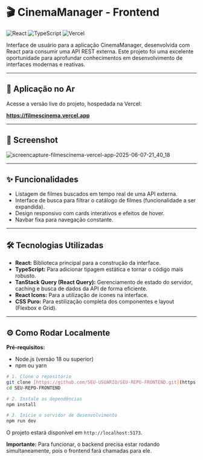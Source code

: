 # 🎬 CinemaManager - Frontend

![React](https://img.shields.io/badge/React-20232A?style=for-the-badge&logo=react&logoColor=61DAFB) ![TypeScript](https://img.shields.io/badge/TypeScript-007ACC?style=for-the-badge&logo=typescript&logoColor=white) ![Vercel](https://img.shields.io/badge/Vercel-000000?style=for-the-badge&logo=vercel&logoColor=white)

Interface de usuário para a aplicação CinemaManager, desenvolvida com React para consumir uma API REST externa. Este projeto foi uma excelente oportunidade para aprofundar conhecimentos em desenvolvimento de interfaces modernas e reativas.

---

## 🚀 Aplicação no Ar

Acesse a versão live do projeto, hospedada na Vercel:

**https://filmescinema.vercel.app**

---

## 📸 Screenshot

![screencapture-filmescinema-vercel-app-2025-06-07-21_40_18](https://github.com/user-attachments/assets/968b5bd5-9e7d-4a90-a071-f5ffd88c2473)


---

## ✨ Funcionalidades

* Listagem de filmes buscados em tempo real de uma API externa.
* Interface de busca para filtrar o catálogo de filmes (funcionalidade a ser expandida).
* Design responsivo com cards interativos e efeitos de hover.
* Navbar fixa para navegação constante.

---

## 🛠️ Tecnologias Utilizadas

* **React:** Biblioteca principal para a construção da interface.
* **TypeScript:** Para adicionar tipagem estática e tornar o código mais robusto.
* **TanStack Query (React Query):** Gerenciamento de estado do servidor, caching e busca de dados da API de forma eficiente.
* **React Icons:** Para a utilização de ícones na interface.
* **CSS Puro:** Para estilização completa dos componentes e layout (Flexbox e Grid).

---

## ⚙️ Como Rodar Localmente

**Pré-requisitos:**
* Node.js (versão 18 ou superior)
* npm ou yarn

```bash
# 1. Clone o repositório
git clone [https://github.com/SEU-USUARIO/SEU-REPO-FRONTEND.git](https://github.com/SEU-USUARIO/SEU-REPO-FRONTEND.git)
cd SEU-REPO-FRONTEND

# 2. Instale as dependências
npm install

# 3. Inicie o servidor de desenvolvimento
npm run dev
```
O projeto estará disponível em `http://localhost:5173`.

**Importante:** Para funcionar, o backend precisa estar rodando simultaneamente, pois o frontend fará chamadas para ele.
